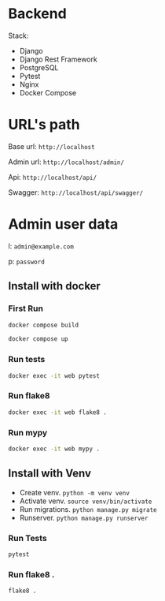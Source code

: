 # Backend

Stack:
- Django
- Django Rest Framework
- PostgreSQL
- Pytest
- Nginx
- Docker Compose

# URL's path

Base url: `http://localhost`

Admin url: `http://localhost/admin/`

Api: `http://localhost/api/`

Swagger: `http://localhost/api/swagger/`

# Admin user data

l: `admin@example.com`

p: `password`

## Install with docker
### First Run
```sh
docker compose build

docker compose up
```

### Run tests

```sh
docker exec -it web pytest
```

### Run flake8

```sh
docker exec -it web flake8 .
```

### Run mypy

```sh
docker exec -it web mypy .
```

## Install with Venv

- Create venv. `python -m venv venv`
- Activate venv. `source venv/bin/activate`
- Run migrations. `python manage.py migrate`
- Runserver. `python manage.py runserver`

### Run Tests
```sh
pytest
```

### Run flake8 . 
```sh
flake8 .
```
